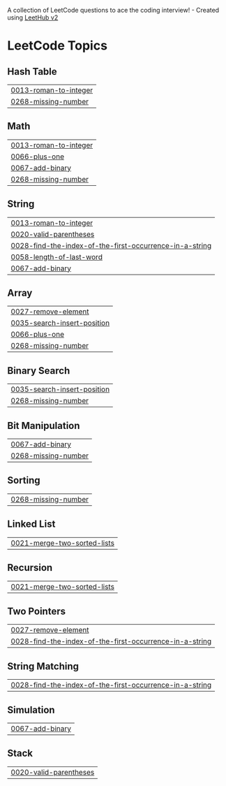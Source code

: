 A collection of LeetCode questions to ace the coding interview! - Created using [LeetHub v2](https://github.com/arunbhardwaj/LeetHub-2.0)
<!---LeetCode Topics Start-->
# LeetCode Topics
## Hash Table
|  |
| ------- |
| [0013-roman-to-integer](https://github.com/abhimlv/LeetCode/tree/master/0013-roman-to-integer) |
| [0268-missing-number](https://github.com/abhimlv/LeetCode/tree/master/0268-missing-number) |
## Math
|  |
| ------- |
| [0013-roman-to-integer](https://github.com/abhimlv/LeetCode/tree/master/0013-roman-to-integer) |
| [0066-plus-one](https://github.com/abhimlv/LeetCode/tree/master/0066-plus-one) |
| [0067-add-binary](https://github.com/abhimlv/LeetCode/tree/master/0067-add-binary) |
| [0268-missing-number](https://github.com/abhimlv/LeetCode/tree/master/0268-missing-number) |
## String
|  |
| ------- |
| [0013-roman-to-integer](https://github.com/abhimlv/LeetCode/tree/master/0013-roman-to-integer) |
| [0020-valid-parentheses](https://github.com/abhimlv/LeetCode/tree/master/0020-valid-parentheses) |
| [0028-find-the-index-of-the-first-occurrence-in-a-string](https://github.com/abhimlv/LeetCode/tree/master/0028-find-the-index-of-the-first-occurrence-in-a-string) |
| [0058-length-of-last-word](https://github.com/abhimlv/LeetCode/tree/master/0058-length-of-last-word) |
| [0067-add-binary](https://github.com/abhimlv/LeetCode/tree/master/0067-add-binary) |
## Array
|  |
| ------- |
| [0027-remove-element](https://github.com/abhimlv/LeetCode/tree/master/0027-remove-element) |
| [0035-search-insert-position](https://github.com/abhimlv/LeetCode/tree/master/0035-search-insert-position) |
| [0066-plus-one](https://github.com/abhimlv/LeetCode/tree/master/0066-plus-one) |
| [0268-missing-number](https://github.com/abhimlv/LeetCode/tree/master/0268-missing-number) |
## Binary Search
|  |
| ------- |
| [0035-search-insert-position](https://github.com/abhimlv/LeetCode/tree/master/0035-search-insert-position) |
| [0268-missing-number](https://github.com/abhimlv/LeetCode/tree/master/0268-missing-number) |
## Bit Manipulation
|  |
| ------- |
| [0067-add-binary](https://github.com/abhimlv/LeetCode/tree/master/0067-add-binary) |
| [0268-missing-number](https://github.com/abhimlv/LeetCode/tree/master/0268-missing-number) |
## Sorting
|  |
| ------- |
| [0268-missing-number](https://github.com/abhimlv/LeetCode/tree/master/0268-missing-number) |
## Linked List
|  |
| ------- |
| [0021-merge-two-sorted-lists](https://github.com/abhimlv/LeetCode/tree/master/0021-merge-two-sorted-lists) |
## Recursion
|  |
| ------- |
| [0021-merge-two-sorted-lists](https://github.com/abhimlv/LeetCode/tree/master/0021-merge-two-sorted-lists) |
## Two Pointers
|  |
| ------- |
| [0027-remove-element](https://github.com/abhimlv/LeetCode/tree/master/0027-remove-element) |
| [0028-find-the-index-of-the-first-occurrence-in-a-string](https://github.com/abhimlv/LeetCode/tree/master/0028-find-the-index-of-the-first-occurrence-in-a-string) |
## String Matching
|  |
| ------- |
| [0028-find-the-index-of-the-first-occurrence-in-a-string](https://github.com/abhimlv/LeetCode/tree/master/0028-find-the-index-of-the-first-occurrence-in-a-string) |
## Simulation
|  |
| ------- |
| [0067-add-binary](https://github.com/abhimlv/LeetCode/tree/master/0067-add-binary) |
## Stack
|  |
| ------- |
| [0020-valid-parentheses](https://github.com/abhimlv/LeetCode/tree/master/0020-valid-parentheses) |
<!---LeetCode Topics End-->